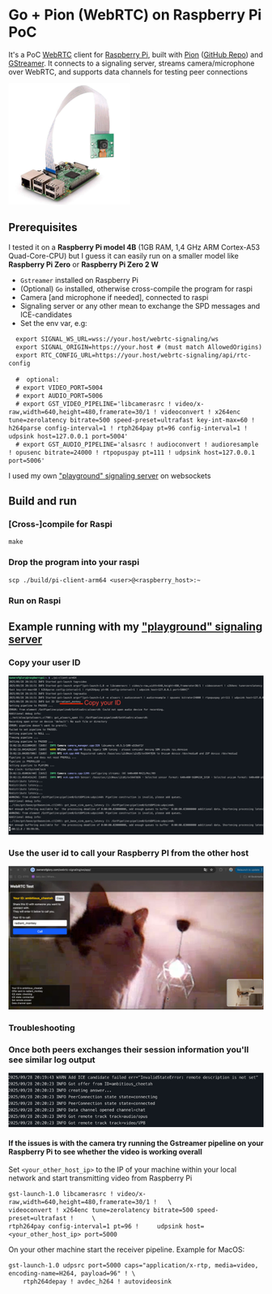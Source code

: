 # Go + Pion (WebRTC) on Raspberry Pi PoC

It's a PoC [WebRTC](https://webrtc.org/) client for [Raspberry Pi](https://www.raspberrypi.com/), built with [Pion](https://pion.ly/) ([GitHub Repo](https://github.com/pion/webrtc))
and [GStreamer](https://gstreamer.freedesktop.org/).
It connects to a signaling server, streams camera/microphone over WebRTC, and supports data channels for testing peer connections

<img src="./assets/raspi.png" height="240px">

## Prerequisites

I tested it on a **Raspberry Pi model 4B** (1GB RAM, 1,4 GHz ARM Cortex-A53 Quad-Core-CPU) but
I guess it can easily run on a smaller model like **Raspberry Pi Zero** or **Raspberry Pi Zero 2 W**

- `Gstreamer` installed on Raspberry Pi
- (Optional) `Go` installed, otherwise cross-compile the program for raspi
- Camera [and microphone if needed], connected to raspi
- Signaling server or any other mean to exchange the SPD messages and ICE-candidates
- Set the env var, e.g:
```shell
  export SIGNAL_WS_URL=wss://your.host/webrtc-signaling/ws
  export SIGNAL_ORIGIN=https://your.host # (must match AllowedOrigins)
  export RTC_CONFIG_URL=https://your.host/webrtc-signaling/api/rtc-config
  
  #  optional:
  # export VIDEO_PORT=5004
  # export AUDIO_PORT=5006
  # export GST_VIDEO_PIPELINE='libcamerasrc ! video/x-raw,width=640,height=480,framerate=30/1 ! videoconvert ! x264enc tune=zerolatency bitrate=500 speed-preset=ultrafast key-int-max=60 ! h264parse config-interval=1 ! rtph264pay pt=96 config-interval=1 ! udpsink host=127.0.0.1 port=5004'
  # export GST_AUDIO_PIPELINE='alsasrc ! audioconvert ! audioresample ! opusenc bitrate=24000 ! rtpopuspay pt=111 ! udpsink host=127.0.0.1 port=5006'
```

I used my own ["playground" signaling server](https://github.com/ownerofglory/webrtc-signaling-go) on websockets


## Build and run

### [Cross-]compile for Raspi
```shell
make
```
### Drop the program into your raspi

```shell
scp ./build/pi-client-arm64 <user>@<raspberry_host>:~
```

### Run on Raspi

## Example running with my  ["playground" signaling server](https://github.com/ownerofglory/webrtc-signaling-go)
### Copy your user ID
![](./assets/run.png)


### Use the user id to call your Raspberry PI from the other host
![](./assets/call.png)

### Troubleshooting
### Once both peers exchanges their session information you'll see similar log output
![](./assets/call_success.png)

#### If the issues is with the camera try running the Gstreamer pipeline on your Raspberry Pi to see whether the video is working overall

Set `<your_other_host_ip>` to the IP of your machine within your local network and start transmitting video from Raspberry Pi
```shell
gst-launch-1.0 libcamerasrc ! video/x-raw,width=640,height=480,framerate=30/1 !   \
videoconvert ! x264enc tune=zerolatency bitrate=500 speed-preset=ultrafast !     \
rtph264pay config-interval=1 pt=96 !     udpsink host=<your_other_host_ip> port=5000 
```

On your other machine start the receiver pipeline. Example for MacOS:
```shell
gst-launch-1.0 udpsrc port=5000 caps="application/x-rtp, media=video, encoding-name=H264, payload=96" ! \
    rtph264depay ! avdec_h264 ! autovideosink
```